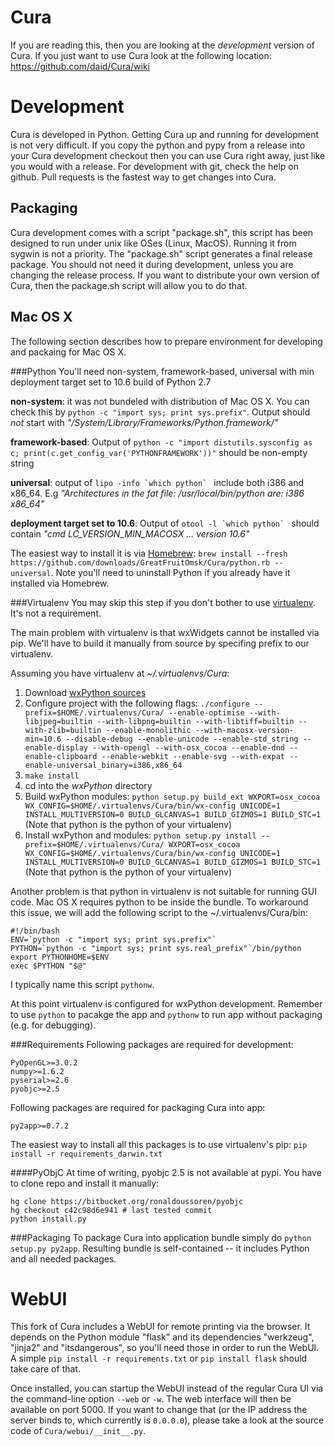 Cura
====

If you are reading this, then you are looking at the *development* version of Cura. If you just want to use Cura look at the following location: https://github.com/daid/Cura/wiki

Development
===========

Cura is developed in Python. Getting Cura up and running for development is not very difficult. If you copy the python and pypy from a release into your Cura development checkout then you can use Cura right away, just like you would with a release.
For development with git, check the help on github. Pull requests is the fastest way to get changes into Cura.


Packaging
---------

Cura development comes with a script "package.sh", this script has been designed to run under unix like OSes (Linux, MacOS). Running it from sygwin is not a priority.
The "package.sh" script generates a final release package. You should not need it during development, unless you are changing the release process. If you want to distribute your own version of Cura, then the package.sh script will allow you to do that.


Mac OS X
--------
The following section describes how to prepare environment for developing and packaing for Mac OS X.

###Python
You'll need non-system, framework-based, universal with min deployment target set to 10.6 build of Python 2.7

**non-system**: it was not bundeled with distribution of Mac OS X. You can check this by `python -c "import sys; print sys.prefix"`. Output should *not* start with *"/System/Library/Frameworks/Python.framework/"*

**framework-based**: Output of `python -c "import distutils.sysconfig as c; print(c.get_config_var('PYTHONFRAMEWORK'))"` should be non-empty string

**universal**: output of ``lipo -info `which python` `` include both i386 and x86_64. E.g *"Architectures in the fat file: /usr/local/bin/python are: i386 x86_64"*

**deployment target set to 10.6**: Output of ``otool -l `which python` `` should contain *"cmd LC_VERSION_MIN_MACOSX ... version 10.6"*

The easiest way to install it is via [Homebrew](http://mxcl.github.com/homebrew/): `brew install --fresh https://github.com/downloads/GreatFruitOmsk/Cura/python.rb --universal`. Note you'll need to uninstall Python if you already have it installed via Homebrew.

###Virtualenv
You may skip this step if you don't bother to use [virtualenv](http://pypi.python.org/pypi/virtualenv). It's not a requirement.

The main problem with virtualenv is that wxWidgets cannot be installed via pip. We'll have to build it manually from source by specifing prefix to our virtualenv.

Assuming you have virtualenv at *~/.virtualenvs/Cura*:

1. Download [wxPython sources](http://sourceforge.net/projects/wxpython/files/wxPython/2.9.4.0/wxPython-src-2.9.4.0.tar.bz2)
2. Configure project with the following flags: `./configure --prefix=$HOME/.virtualenvs/Cura/ --enable-optimise --with-libjpeg=builtin --with-libpng=builtin --with-libtiff=builtin --with-zlib=builtin --enable-monolithic --with-macosx-version-min=10.6 --disable-debug --enable-unicode --enable-std_string --enable-display --with-opengl --with-osx_cocoa --enable-dnd --enable-clipboard --enable-webkit --enable-svg --with-expat --enable-universal_binary=i386,x86_64`
3. `make install`
4. cd into the *wxPython* directory
5. Build wxPython modules: `python setup.py build_ext WXPORT=osx_cocoa WX_CONFIG=$HOME/.virtualenvs/Cura/bin/wx-config UNICODE=1 INSTALL_MULTIVERSION=0 BUILD_GLCANVAS=1 BUILD_GIZMOS=1 BUILD_STC=1` (Note that python is the python of your virtualenv)
6. Install wxPython and modules: `python setup.py install --prefix=$HOME/.virtualenvs/Cura/ WXPORT=osx_cocoa WX_CONFIG=$HOME/.virtualenvs/Cura/bin/wx-config UNICODE=1 INSTALL_MULTIVERSION=0 BUILD_GLCANVAS=1 BUILD_GIZMOS=1 BUILD_STC=1` (Note that python is the python of your virtualenv)

Another problem is that python in virtualenv is not suitable for running GUI code. Mac OS X requires python to be inside the bundle. To workaround this issue, we will add the following script to the ~/.virtualenvs/Cura/bin:

    #!/bin/bash
    ENV=`python -c "import sys; print sys.prefix"`
    PYTHON=`python -c "import sys; print sys.real_prefix"`/bin/python
    export PYTHONHOME=$ENV
    exec $PYTHON "$@"

I typically name this script `pythonw`.

At this point virtualenv is configured for wxPython development. Remember to use `python` to pacakge the app and `pythonw` to run app without packaging (e.g. for debugging).

###Requirements
Following packages are required for development:

    PyOpenGL>=3.0.2
    numpy>=1.6.2
    pyserial>=2.6
    pyobjc>=2.5

Following packages are required for packaging Cura into app:

    py2app>=0.7.2

The easiest way to install all this packages is to use virtualenv's pip: `pip install -r requirements_darwin.txt`

####PyObjC
At time of writing, pyobjc 2.5 is not available at pypi. You have to clone repo and install it manually:

    hg clone https://bitbucket.org/ronaldoussoren/pyobjc
    hg checkout c42c98d6e941 # last tested commit
    python install.py

###Packaging
To package Cura into application bundle simply do `python setup.py py2app`. Resulting bundle is self-contained -- it includes Python and all needed packages.

WebUI
=====

This fork of Cura includes a WebUI for remote printing via the browser. It depends on the Python module "flask" and
its dependencies "werkzeug", "jinja2" and "itsdangerous", so you'll need those in order to run the WebUI. A simple
`pip install -r requirements.txt` or `pip install flask` should take care of that.

Once installed, you can startup the WebUI instead of the regular Cura UI via the command-line option `--web` or `-w`. The
web interface will then be available on port 5000. If you want to change that (or the IP address the server binds to,
which currently is `0.0.0.0`), please take a look at the source code of `Cura/webui/__init__.py`.
